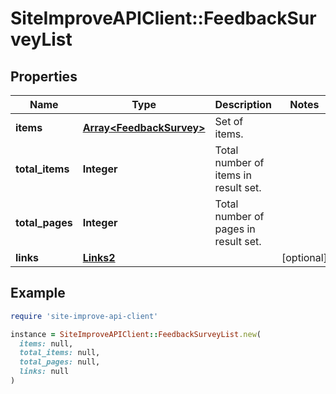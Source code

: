# SiteImproveAPIClient::FeedbackSurveyList

## Properties

| Name | Type | Description | Notes |
| ---- | ---- | ----------- | ----- |
| **items** | [**Array&lt;FeedbackSurvey&gt;**](FeedbackSurvey.md) | Set of items. |  |
| **total_items** | **Integer** | Total number of items in result set. |  |
| **total_pages** | **Integer** | Total number of pages in result set. |  |
| **links** | [**Links2**](Links2.md) |  | [optional] |

## Example

```ruby
require 'site-improve-api-client'

instance = SiteImproveAPIClient::FeedbackSurveyList.new(
  items: null,
  total_items: null,
  total_pages: null,
  links: null
)
```

